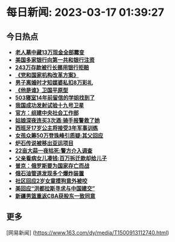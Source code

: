 
# 每日新闻: 2023-03-17 01:39:27
## 今日热点

- **[老人墓中藏13万现金全部霉变](https://www.163.com/search?keyword=%E8%80%81%E4%BA%BA%E5%A2%93%E4%B8%AD%E8%97%8F13%E4%B8%87%E7%8E%B0%E9%87%91%E5%85%A8%E9%83%A8%E9%9C%89%E5%8F%98)**
- **[美国多家银行向第一共和银行注资](https://www.163.com/search?keyword=%E7%BE%8E%E5%9B%BD%E5%A4%9A%E5%AE%B6%E9%93%B6%E8%A1%8C%E5%90%91%E7%AC%AC%E4%B8%80%E5%85%B1%E5%92%8C%E9%93%B6%E8%A1%8C%E6%B3%A8%E8%B5%84)**
- **[243万存款被行长挪用银行拒赔](https://www.163.com/search?keyword=243%E4%B8%87%E5%AD%98%E6%AC%BE%E8%A2%AB%E8%A1%8C%E9%95%BF%E6%8C%AA%E7%94%A8%E9%93%B6%E8%A1%8C%E6%8B%92%E8%B5%94)**
- **[《党和国家机构改革方案》](https://www.163.com/search?keyword=%E3%80%8A%E5%85%9A%E5%92%8C%E5%9B%BD%E5%AE%B6%E6%9C%BA%E6%9E%84%E6%94%B9%E9%9D%A9%E6%96%B9%E6%A1%88%E3%80%8B)**
- **[男子离婚时才知媒婆私扣8万彩礼](https://www.163.com/search?keyword=%E7%94%B7%E5%AD%90%E7%A6%BB%E5%A9%9A%E6%97%B6%E6%89%8D%E7%9F%A5%E5%AA%92%E5%A9%86%E7%A7%81%E6%89%A38%E4%B8%87%E5%BD%A9%E7%A4%BC)**
- **[《他是谁》卫国平原型](https://www.163.com/search?keyword=%E3%80%8A%E4%BB%96%E6%98%AF%E8%B0%81%E3%80%8B%E5%8D%AB%E5%9B%BD%E5%B9%B3%E5%8E%9F%E5%9E%8B)**
- **[503寝室14年前留信的学姐找到了](https://www.163.com/search?keyword=503%E5%AF%9D%E5%AE%A414%E5%B9%B4%E5%89%8D%E7%95%99%E4%BF%A1%E7%9A%84%E5%AD%A6%E5%A7%90%E6%89%BE%E5%88%B0%E4%BA%86)**
- **[我国成功发射试验十九号卫星](https://www.163.com/search?keyword=%E6%88%91%E5%9B%BD%E6%88%90%E5%8A%9F%E5%8F%91%E5%B0%84%E8%AF%95%E9%AA%8C%E5%8D%81%E4%B9%9D%E5%8F%B7%E5%8D%AB%E6%98%9F)**
- **[官方：组建中央社会工作部](https://www.163.com/search?keyword=%E5%AE%98%E6%96%B9%EF%BC%9A%E7%BB%84%E5%BB%BA%E4%B8%AD%E5%A4%AE%E7%A4%BE%E4%BC%9A%E5%B7%A5%E4%BD%9C%E9%83%A8)**
- **[姑娘深夜连买3次酒:骑手报警救了她](https://www.163.com/search?keyword=%E5%A7%91%E5%A8%98%E6%B7%B1%E5%A4%9C%E8%BF%9E%E4%B9%B03%E6%AC%A1%E9%85%92+%E9%AA%91%E6%89%8B%E6%8A%A5%E8%AD%A6%E6%95%91%E4%BA%86%E5%A5%B9)**
- **[西班牙17岁公主将接受3年军事训练](https://www.163.com/search?keyword=%E8%A5%BF%E7%8F%AD%E7%89%9917%E5%B2%81%E5%85%AC%E4%B8%BB%E5%B0%86%E6%8E%A5%E5%8F%973%E5%B9%B4%E5%86%9B%E4%BA%8B%E8%AE%AD%E7%BB%83)**
- **[女孩众筹50万登珠峰引质疑:其父回应](https://www.163.com/search?keyword=%E5%A5%B3%E5%AD%A9%E4%BC%97%E7%AD%B950%E4%B8%87%E7%99%BB%E7%8F%A0%E5%B3%B0%E5%BC%95%E8%B4%A8%E7%96%91+%E5%85%B6%E7%88%B6%E5%9B%9E%E5%BA%94)**
- **[炉石传说被移出亚运项目](https://www.163.com/search?keyword=%E7%82%89%E7%9F%B3%E4%BC%A0%E8%AF%B4%E8%A2%AB%E7%A7%BB%E5%87%BA%E4%BA%9A%E8%BF%90%E9%A1%B9%E7%9B%AE)**
- **[22亩大蒜一夜枯死:警方介入调查](https://www.163.com/search?keyword=22%E4%BA%A9%E5%A4%A7%E8%92%9C%E4%B8%80%E5%A4%9C%E6%9E%AF%E6%AD%BB+%E8%AD%A6%E6%96%B9%E4%BB%8B%E5%85%A5%E8%B0%83%E6%9F%A5)**
- **[父亲看病女儿凑钱:百万拆迁款却给儿子](https://www.163.com/search?keyword=%E7%88%B6%E4%BA%B2%E7%9C%8B%E7%97%85%E5%A5%B3%E5%84%BF%E5%87%91%E9%92%B1+%E7%99%BE%E4%B8%87%E6%8B%86%E8%BF%81%E6%AC%BE%E5%8D%B4%E7%BB%99%E5%84%BF%E5%AD%90)**
- **[普京：俄罗斯要为国家存亡而战](https://www.163.com/search?keyword=%E6%99%AE%E4%BA%AC%EF%BC%9A%E4%BF%84%E7%BD%97%E6%96%AF%E8%A6%81%E4%B8%BA%E5%9B%BD%E5%AE%B6%E5%AD%98%E4%BA%A1%E8%80%8C%E6%88%98)**
- **[俄石油管道发现多个爆炸装置](https://www.163.com/search?keyword=%E4%BF%84%E7%9F%B3%E6%B2%B9%E7%AE%A1%E9%81%93%E5%8F%91%E7%8E%B0%E5%A4%9A%E4%B8%AA%E7%88%86%E7%82%B8%E8%A3%85%E7%BD%AE)**
- **[社区回应2岁女童摸狗意外被咬](https://www.163.com/search?keyword=%E7%A4%BE%E5%8C%BA%E5%9B%9E%E5%BA%942%E5%B2%81%E5%A5%B3%E7%AB%A5%E6%91%B8%E7%8B%97%E6%84%8F%E5%A4%96%E8%A2%AB%E5%92%AC)**
- **[美回应“洪都拉斯寻求与中国建交”](https://www.163.com/search?keyword=%E7%BE%8E%E5%9B%9E%E5%BA%94%E2%80%9C%E6%B4%AA%E9%83%BD%E6%8B%89%E6%96%AF%E5%AF%BB%E6%B1%82%E4%B8%8E%E4%B8%AD%E5%9B%BD%E5%BB%BA%E4%BA%A4%E2%80%9D)**
- **[新疆男篮重返CBA获股东一致同意](https://www.163.com/search?keyword=%E6%96%B0%E7%96%86%E7%94%B7%E7%AF%AE%E9%87%8D%E8%BF%94CBA%E8%8E%B7%E8%82%A1%E4%B8%9C%E4%B8%80%E8%87%B4%E5%90%8C%E6%84%8F)**

## 更多
[网易新闻] (https://www.163.com/dy/media/T1500913112740.html)
